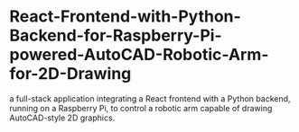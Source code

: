 # React-Frontend-with-Python-Backend-for-Raspberry-Pi-powered-AutoCAD-Robotic-Arm-for-2D-Drawing
a full-stack application integrating a React frontend with a Python backend, running on a Raspberry Pi, to control a robotic arm capable of drawing AutoCAD-style 2D graphics.
